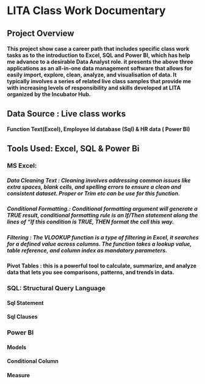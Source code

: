# LITA Class Work Documentary
## Project Overview 
####  This project show case  a career path that includes specific class work tasks as to the introduction to Excel,  SQL  and Power BI, which has help me advance to a desirable Data Analyst role. it presents the above  three applications as an all-in-one data management software that allows for easily import, explore, clean, analyze, and visualisation of data. It typically involves a series of related live class samples  that provide me with increasing levels of responsibility and skills developed at LITA organized by the Incubator Hub.
## Data Source : Live class works
#### Function Text(Excel), Employee Id database (Sql) & HR data ( Power BI)
## Tools Used: Excel, SQL & Power Bi
 ### MS Excel:
 ##### Data Cleaning Text : Cleaning involves addressing common issues like extra spaces, blank cells, and spelling errors to ensure a clean and consistent dataset. Proper or Trim etc can be use for this function.
 ##### Conditional Formatting.: Conditional formatting argument will generate a TRUE result, conditional formatting rule is an If/Then statement along the lines of “If this condition is TRUE, THEN format the cell this way.
 ##### Filtering : The VLOOKUP function is a type of filtering in Excel, it searches for a defined value across columns. The function takes a lookup value, table reference, and column index as mandatory parameters.
 #### Pivot Tables : this is a powerful tool to calculate, summarize, and analyze data that lets you see comparisons, patterns, and trends in data.
 ### SQL: Structural Query Language
 #### Sql Statement 
 #### Sql Clauses
 ### Power BI
 #### Models
 #### Conditional Column
 #### Measure

